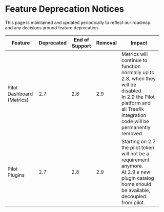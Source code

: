 # Feature Deprecation Notices

This page is maintained and updated periodically to reflect our roadmap and any decisions around feature deprecation.

| Feature                    | Deprecated | End of Support | Removal     | Impact                  |
|----------------------------|------------|----------------|-------------|-------------------------|
| Pilot Dashboard (Metrics)  | 2.7        | 2.8            | 2.9         | Metrics will continue to function normally up to 2.8, when they will be disabled. <br>In 2.9 the Pilot platform and all Traefik integration code will be permanently removed.                 |
| Pilot Plugins              | 2.7        | 2.8            | 2.9         | Starting on 2.7 the pilot token will not be a requirement anymore.<br> At 2.9 a new plugin catalog home should be available, decoupled from pilot.|

